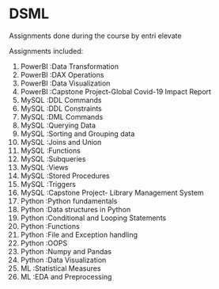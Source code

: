 # DSML
Assignments done during the course by entri elevate

Assignments included: 
1. PowerBI :Data Transformation
2. PowerBI :DAX Operations
3. PowerBI :Data Visualization
4. PowerBI :Capstone Project-Global Covid-19 Impact Report
5.  MySQL  :DDL Commands
6.  MySQL  :DDL Constraints
7.  MySQL  :DML Commands
8.  MySQL  :Querying Data
9.  MySQL  :Sorting and Grouping data
10. MySQL  :Joins and Union
11. MySQL  :Functions
12. MySQL  :Subqueries
13. MySQL  :Views
14. MySQL  :Stored Procedures
15. MySQL  :Triggers
16. MySQL  :Capstone Project- Library Management System
17. Python :Python fundamentals
18. Python :Data structures in Python
19. Python :Conditional and Looping Statements
20. Python :Functions
21. Python :File and Exception handling
22. Python :OOPS
23. Python :Numpy and Pandas
24. Python :Data Visualization
25. ML     :Statistical Measures
26. ML     :EDA and Preprocessing

